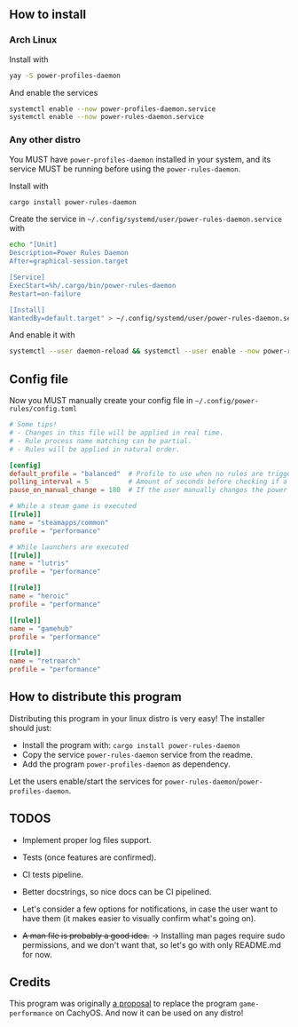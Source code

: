 ## How to install
### Arch Linux
Install with
```sh
yay -S power-profiles-daemon
```

And enable the services
```sh
systemctl enable --now power-profiles-daemon.service
systemctl enable --now power-rules-daemon.service
```

### Any other distro
You MUST have `power-profiles-daemon` installed in your system, and its service MUST be running before using the `power-rules-daemon`.

Install with
```sh
cargo install power-rules-daemon
```

Create the service in `~/.config/systemd/user/power-rules-daemon.service` with 

```sh
echo "[Unit]
Description=Power Rules Daemon
After=graphical-session.target

[Service]
ExecStart=%h/.cargo/bin/power-rules-daemon
Restart=on-failure

[Install]
WantedBy=default.target" > ~/.config/systemd/user/power-rules-daemon.service
```

And enable it with

```sh
systemctl --user daemon-reload && systemctl --user enable --now power-rules-daemon.service
```

## Config file
Now you MUST manually create your config file in `~/.config/power-rules/config.toml`

```toml
# Some tips!
# - Changes in this file will be applied in real time.
# - Rule process name matching can be partial.
# - Rules will be applied in natural order.

[config]
default_profile = "balanced"  # Profile to use when no rules are triggered atm.
polling_interval = 5          # Amount of seconds before checking if a rule is triggered.
pause_on_manual_change = 180  # If the user manually changes the power profile (through the desktop environment gui, for example), the daemon is paused for n minutes.

# While a steam game is executed
[[rule]]
name = "steamapps/common"
profile = "performance"

# While launchers are executed
[[rule]]
name = "lutris"
profile = "performance"

[[rule]]
name = "heroic"
profile = "performance"

[[rule]]
name = "gamehub"
profile = "performance"

[[rule]]
name = "retroarch"
profile = "performance"
```
  
## How to distribute this program
Distributing this program in your linux distro is very easy! The installer should just:

- Install the program with: `cargo install power-rules-daemon`
- Copy the service `power-rules-daemon` service from the readme.
- Add the program `power-profiles-daemon` as dependency.

Let the users enable/start the services for `power-rules-daemon`/`power-profiles-daemon`.

## TODOS
- Implement proper log files support.
- Tests (once features are confirmed).
- CI tests pipeline.
- Better docstrings, so nice docs can be CI pipelined.

- Let's consider a few options for notifications, in case the user want to have them (it makes easier to visually confirm what's going on).
- ~~A man file is probably a good idea.~~ → Installing man pages require sudo permissions, and we don't want that, so let's go with only README.md for now.

## Credits
This program was originally [a proposal](https://github.com/CachyOS/CachyOS-Settings/pull/157) to replace the program `game-performance` on CachyOS. And now it can be used on any distro!
